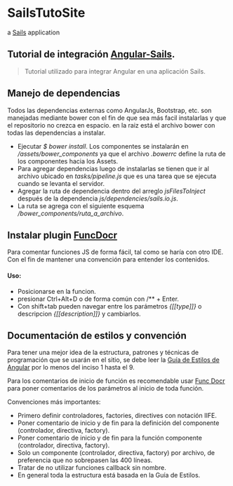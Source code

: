 # SailsTutoSite
a [Sails](http://sailsjs.org) application

## Tutorial de integración [Angular-Sails](https://scotch.io/tutorials/build-a-todo-app-using-sailsjs-and-angularjs).
>Tutorial utilizado para integrar Angular en una aplicación Sails.

## Manejo de dependencias
Todos las dependencias externas como AngularJs, Bootstrap, etc. son manejadas mediante bower con el fin de que sea más facil instalarlas y que el repositorio no crezca en espacio. en la raiz está el archivo bower con todas las dependencias a instalar.

- Ejecutar *$ bower install*. Los componentes se instalarán en */assets/bower_components* ya que el archivo *.bowerrc* define la ruta de los componentes hacia los Assets.
- Para agregar dependencias luego de instalarlas se tienen que ir al archivo ubicado en *tasks/pipeline.js* que es una tarea que se ejecuta cuando se levanta el servidor.
- Agregar la ruta de dependencia dentro del arreglo *jsFilesToInject* después de la dependencia *js/dependencies/sails.io.js*.
- La ruta se agrega con el siguiente esquema */bower_components/ruta_a_archivo*.

## Instalar plugin [FuncDocr](https://github.com/wikunia/brackets-funcdocr)
Para comentar funciones JS de forma fácil, tal como se haría con otro IDE. Con el fin de mantener una convención para entender los contenidos.
#### Uso:
- Posicionarse en la funcion.
- presionar Ctrl+Alt+D o de forma común con /** + Enter.
- Con shift+tab pueden navegar entre los parámetros *{[[type]]}* o descripcion *{[[description]]}* y cambiarlos.

## Documentación de estilos y convención
Para tener una mejor idea de la estructura, patrones y técnicas de programación que se usarán en el sitio, se debe leer la [Guía de Estilos de Angular](https://github.com/johnpapa/angular-styleguide/blob/master/a1/README.md) por lo menos del inciso 1 hasta el 9.

Para los comentarios de inicio de función es recomendable usar 
[Func Docr](#instalar-plugin-FuncDocr) para poner comentarios de los parámetros al inicio de toda función.

Convenciones más importantes:
- Primero definir controladores, factories, directives con notación IIFE.
- Poner comentario de inicio y de fin para la definición del componente (controlador, directiva, factory).
- Poner comentario de inicio y de fin para la función componente (controlador, directiva, factory).
- Solo un componente (controlador, directiva, factory) por archivo, de preferencia que no sobrepasen las 400 líneas.
- Tratar de no utilizar funciones callback sin nombre.
- En general toda la estructura está basada en la Guía de Estilos.
